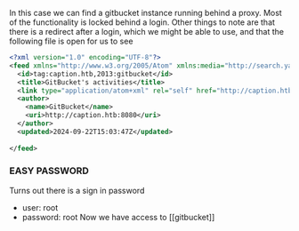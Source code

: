 In this case we can find a gitbucket instance running behind a proxy. Most of the functionality is locked behind a login. Other things to note are that there is a redirect after a login, which we might be able to use, and that the following file is open for us to see 

```xml 
<?xml version="1.0" encoding="UTF-8"?>
<feed xmlns="http://www.w3.org/2005/Atom" xmlns:media="http://search.yahoo.com/mrss/" xml:lang="en-US">
  <id>tag:caption.htb,2013:gitbucket</id>
  <title>GitBucket's activities</title>
  <link type="application/atom+xml" rel="self" href="http://caption.htb:8080/activities.atom"/>
  <author>
    <name>GitBucket</name>
    <uri>http://caption.htb:8080</uri>
  </author>
  <updated>2024-09-22T15:03:47Z</updated>
  
</feed>
```

### EASY PASSWORD

Turns out there is a sign in password 
- user: root
- password: root
Now we have access to [[gitbucket]]
